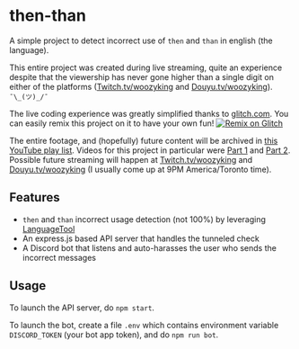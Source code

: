 # then-than

A simple project to detect incorrect use of `then` and `than` in english (the language).

This entire project was created during live streaming, quite an experience despite that the viewership has never gone higher than a single digit on either of the platforms ([Twitch.tv/woozyking](Twitch.tv/woozyking) and [Douyu.tv/woozyking](Douyu.tv/woozyking)). `¯\_(ツ)_/¯`

The live coding experience was greatly simplified thanks to [glitch.com](https://glitch.com). You can easily remix this project on it to have your own fun!
[![Remix on Glitch](https://cdn.glitch.com/2703baf2-b643-4da7-ab91-7ee2a2d00b5b%2Fremix-button.svg)](https://glitch.com/edit/#!/remix/then-than)

The entire footage, and (hopefully) future content will be archived in [this YouTube play list](https://www.youtube.com/playlist?list=PLQpvcCyJoZRsD2uIVvJX3TXrwgB7no6A3). Videos for this project in particular were [Part 1](https://youtu.be/bhHaivGAymo) and [Part 2](https://youtu.be/mYUWUmi_S6I). Possible future streaming will happen at [Twitch.tv/woozyking](Twitch.tv/woozyking) and [Douyu.tv/woozyking](Douyu.tv/woozyking) (I usually come up at 9PM America/Toronto time).

## Features

- `then` and `than` incorrect usage detection (not 100%) by leveraging [LanguageTool](https://languagetool.org)
- An express.js based API server that handles the tunneled check
- A Discord bot that listens and auto-harasses the user who sends the incorrect messages

## Usage

To launch the API server, do `npm start`.

To launch the bot, create a file `.env` which contains environment variable `DISCORD_TOKEN` (your bot app token), and do `npm run bot`.
